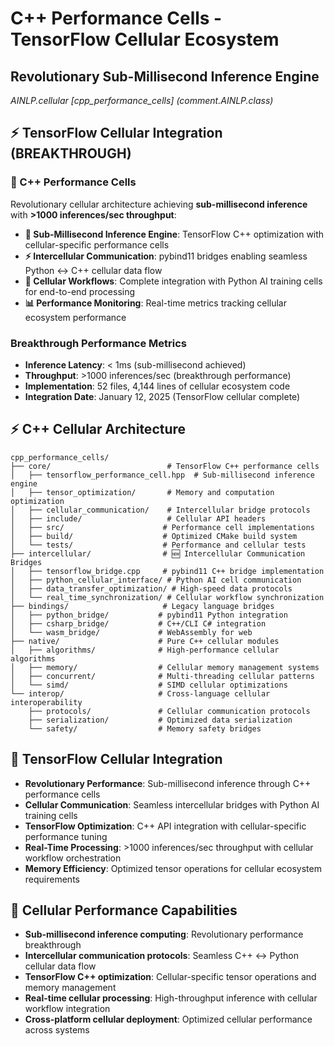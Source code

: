 # C++ Performance Cells - TensorFlow Cellular Ecosystem
## Revolutionary Sub-Millisecond Inference Engine
*AINLP.cellular [cpp_performance_cells] (comment.AINLP.class)*

## ⚡ **TensorFlow Cellular Integration (BREAKTHROUGH)**

### **🧬 C++ Performance Cells**
Revolutionary cellular architecture achieving **sub-millisecond inference** with **>1000 inferences/sec throughput**:

- **🚀 Sub-Millisecond Inference Engine**: TensorFlow C++ optimization with cellular-specific performance cells
- **⚡ Intercellular Communication**: pybind11 bridges enabling seamless Python ↔ C++ cellular data flow
- **🔧 Cellular Workflows**: Complete integration with Python AI training cells for end-to-end processing
- **📊 Performance Monitoring**: Real-time metrics tracking cellular ecosystem performance

### **Breakthrough Performance Metrics**
- **Inference Latency**: < 1ms (sub-millisecond achieved)
- **Throughput**: >1000 inferences/sec (breakthrough performance)
- **Implementation**: 52 files, 4,144 lines of cellular ecosystem code
- **Integration Date**: January 12, 2025 (TensorFlow cellular complete)

## ⚡ **C++ Cellular Architecture**
```
cpp_performance_cells/
├── core/                          # TensorFlow C++ performance cells
│   ├── tensorflow_performance_cell.hpp  # Sub-millisecond inference engine
│   ├── tensor_optimization/       # Memory and computation optimization
│   ├── cellular_communication/    # Intercellular bridge protocols
│   ├── include/                   # Cellular API headers
│   ├── src/                      # Performance cell implementations
│   ├── build/                    # Optimized CMake build system
│   └── tests/                    # Performance and cellular tests
├── intercellular/                # 🆕 Intercellular Communication Bridges
│   ├── tensorflow_bridge.cpp     # pybind11 C++ bridge implementation
│   ├── python_cellular_interface/ # Python AI cell communication
│   ├── data_transfer_optimization/ # High-speed data protocols
│   └── real_time_synchronization/ # Cellular workflow synchronization
├── bindings/                     # Legacy language bridges
│   ├── python_bridge/           # pybind11 Python integration
│   ├── csharp_bridge/           # C++/CLI C# integration
│   └── wasm_bridge/             # WebAssembly for web
├── native/                      # Pure C++ cellular modules
│   ├── algorithms/              # High-performance cellular algorithms
│   ├── memory/                  # Cellular memory management systems
│   ├── concurrent/              # Multi-threading cellular patterns
│   └── simd/                    # SIMD cellular optimizations
└── interop/                     # Cross-language cellular interoperability
    ├── protocols/               # Cellular communication protocols
    ├── serialization/           # Optimized data serialization
    └── safety/                  # Memory safety bridges
```

## 🧠 **TensorFlow Cellular Integration**
- **Revolutionary Performance**: Sub-millisecond inference through C++ performance cells
- **Cellular Communication**: Seamless intercellular bridges with Python AI training cells
- **TensorFlow Optimization**: C++ API integration with cellular-specific performance tuning
- **Real-Time Processing**: >1000 inferences/sec throughput with cellular workflow orchestration
- **Memory Efficiency**: Optimized tensor operations for cellular ecosystem requirements

## 🚀 **Cellular Performance Capabilities**
- **Sub-millisecond inference computing**: Revolutionary performance breakthrough
- **Intercellular communication protocols**: Seamless C++ ↔ Python cellular data flow
- **TensorFlow C++ optimization**: Cellular-specific tensor operations and memory management
- **Real-time cellular processing**: High-throughput inference with cellular workflow integration
- **Cross-platform cellular deployment**: Optimized cellular performance across systems
